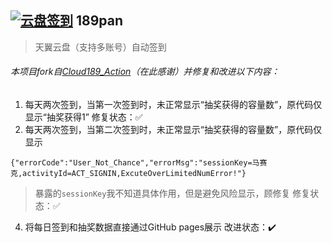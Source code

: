 ## [![云盘签到](https://github.com/y377/189pan/actions/workflows/main.yml/badge.svg)](https://github.com/y377/189pan/actions/workflows/main.yml) 189pan 

> 天翼云盘（支持多账号）自动签到

###### 本项目fork自[Cloud189_Action](https://github.com/qsf728999746/Cloud189_Action)（在此感谢）并修复和改进以下内容：
1. 每天两次签到，当第一次签到时，未正常显示“抽奖获得的容量数”，原代码仅显示“抽奖获得1” 修复状态：✅
2. 每天两次签到，当第二次签到时，未正常显示“抽奖获得的容量数”，原代码仅显示
```
{"errorCode":"User_Not_Chance","errorMsg":"sessionKey=马赛克,activityId=ACT_SIGNIN,ExcuteOverLimitedNumError!"}
```
> 暴露的`sessionKey`我不知道具体作用，但是避免风险显示，顾修复 修复状态：✅
4. 将每日签到和抽奖数据直接通过GitHub pages展示 改进状态：✔️
